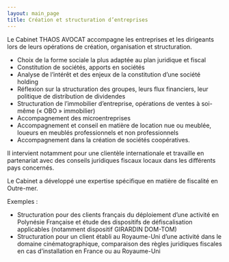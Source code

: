 ```yaml
---
layout: main_page
title: Création et structuration d’entreprises
---
```

<div class="row text-justify">
    <div class="col-md-12 p-5">
        <p>Le Cabinet THAOS AVOCAT accompagne les entreprises et les dirigeants lors de leurs opérations de création, organisation et structuration.</p>
        <ul>
            <li>Choix de la forme sociale la plus adaptée au plan juridique et fiscal</li>
            <li>Constitution de sociétés, apports en sociétés</li>
            <li>Analyse de l’intérêt et des enjeux de la constitution d’une société holding</li>
            <li>Réflexion sur la structuration des groupes, leurs flux financiers, leur politique de distribution de dividendes</li>
            <li>Structuration de l’immobilier d’entreprise, opérations de ventes à soi-même (« OBO » immobilier)</li>
            <li>Accompagnement des microentreprises</li>
            <li>Accompagnement et conseil en matière de location nue ou meublée, loueurs en meublés professionnels et non professionnels</li>
            <li>Accompagnement dans la création de sociétés coopératives.</li>
        </ul>
        <p>Il intervient notamment pour une clientèle internationale et travaille en partenariat avec des conseils juridiques fiscaux locaux dans les différents pays concernés.</p>
        <p>Le Cabinet a développé une expertise spécifique en matière de fiscalité en Outre-mer.</p>
    </div>
    <div class="col-md-12 p-5 dark">
        <p>Exemples :</p>
        <ul>
            <li>Structuration pour des clients français du déploiement d’une activité en Polynésie Française et étude des dispositifs de défiscalisation applicables (notamment dispositif GIRARDIN DOM-TOM)</li>
            <li>Structuration pour un client établi au Royaume-Uni d’une activité dans le domaine cinématographique, comparaison des règles juridiques fiscales en cas d’installation en France ou au Royaume-Uni</li>
        </ul>
    </div>
</div>